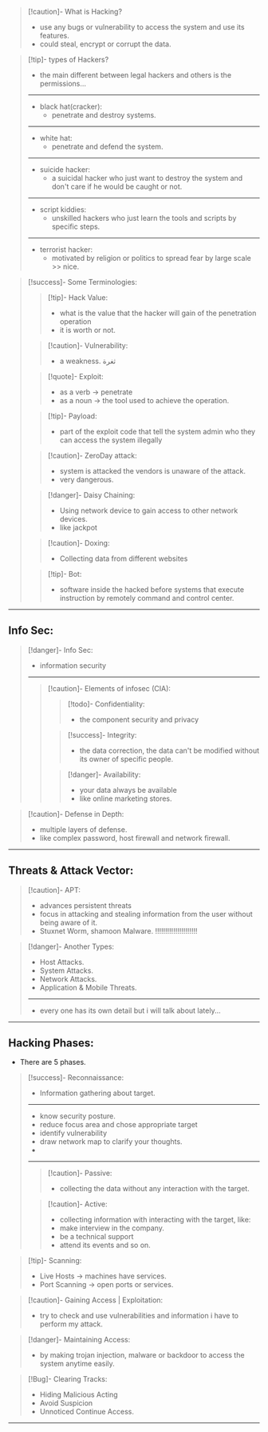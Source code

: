 >[!caution]- What is Hacking?
>- use any bugs or vulnerability to access the system and use its features.
>- could steal, encrypt or corrupt the data.

>[!tip]- types of Hackers?
>- the main different between legal hackers and others is the permissions...
>----
>- black hat(cracker):
>	- penetrate and destroy systems.
>---
>- white hat:
> 	 - penetrate and defend the system.
> ----
> - suicide hacker:
> 	- a suicidal hacker who just want to destroy the system and don't care if he would be caught or not.
> ----
> - script kiddies:
> 	- unskilled hackers who just learn the tools and scripts by specific steps.
> -----
> - terrorist hacker:
> 	- motivated by religion or politics to spread fear by large scale >> nice.

>[!success]- Some Terminologies:
>
>>[!tip]- Hack Value:
>>- what is the value that the hacker will gain of the penetration operation
>>- it is worth or not.
>
>>[!caution]- Vulnerability:
>>- a weakness. ثغرة
>
>>[!quote]- Exploit:
>>- as a verb -> penetrate
>>- as a noun -> the tool used to achieve the operation.
>
>>[!tip]- Payload:
>>- part of the exploit code that tell the system admin who they can access the system illegally
>
>>[!caution]- ZeroDay attack:
>>- system is attacked the vendors is unaware of the attack.
>>- very dangerous.
>
>>[!danger]- Daisy Chaining:
>>- Using network device to gain access to other network devices.
>>- like jackpot 
>
>>[!caution]- Doxing:
>>- Collecting data from different websites
>
>>[!tip]- Bot:
>>- software inside the hacked before systems that execute instruction by remotely command and control center.

---
## Info Sec:

>[!danger]- Info Sec:
>- information security
>---
>>[!caution]- Elements of infosec (CIA):
>>
>>>[!todo]- Confidentiality:
>>>- the component security and privacy
>>
>>>[!success]- Integrity:
>>>- the data correction, the data can't be modified without its owner of specific people.
>>
>>>[!danger]- Availability:
>>>- your data always be available
>>>- like online marketing stores.

>[!caution]- Defense in Depth:
>- multiple layers of defense.
>- like complex password, host firewall and network firewall.

---
## Threats & Attack Vector:

>[!caution]- APT:
>- advances persistent threats
>- focus in attacking and stealing information from the user without being aware of it.
>- Stuxnet Worm, shamoon Malware. !!!!!!!!!!!!!!!!!!!!!

>[!danger]- Another Types:
>- Host Attacks.
>- System Attacks.
>- Network Attacks.
>- Application & Mobile Threats.
>---
>- every one has its own detail but i will talk about lately...

---
## Hacking Phases:

- There are 5 phases.

>[!success]- Reconnaissance:
>- Information gathering about target.
>----
>- know security posture.
>- reduce focus area and chose appropriate target
>- identify vulnerability
>- draw network map to clarify your thoughts.
>- 
>---
>>[!caution]- Passive:
>>- collecting the data without any interaction with the target.
>
>>[!caution]- Active:
>>- collecting information with interacting with the target, like:
>>	- make interview in the company.
>>	- be a technical support
>>	- attend its events and so on.

>[!tip]- Scanning:
>- Live Hosts -> machines have services.
>- Port Scanning -> open ports or services.

>[!caution]- Gaining Access | Exploitation:
>- try to check and use vulnerabilities and information i have to perform my attack.

>[!danger]- Maintaining Access:
>- by making trojan injection, malware or backdoor to access the system anytime easily.

>[!Bug]- Clearing Tracks:
>- Hiding Malicious Acting
>- Avoid Suspicion
>- Unnoticed Continue Access.

---
